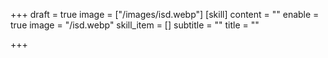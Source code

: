 +++
draft = true
image = ["/images/isd.webp"]
[skill]
content = ""
enable = true
image = "/isd.webp"
skill_item = []
subtitle = ""
title = ""

+++
